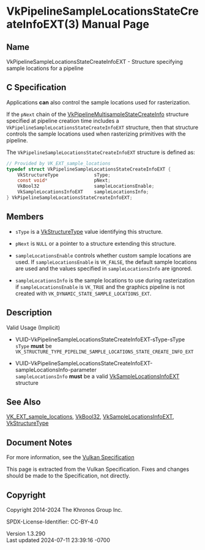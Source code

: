 # VkPipelineSampleLocationsStateCreateInfoEXT(3) Manual Page

## Name

VkPipelineSampleLocationsStateCreateInfoEXT - Structure specifying
sample locations for a pipeline



## <a href="#_c_specification" class="anchor"></a>C Specification

Applications **can** also control the sample locations used for
rasterization.

If the `pNext` chain of the
[VkPipelineMultisampleStateCreateInfo](https://registry.khronos.org/vulkan/specs/1.3-extensions/man/html/VkPipelineMultisampleStateCreateInfo.html)
structure specified at pipeline creation time includes a
`VkPipelineSampleLocationsStateCreateInfoEXT` structure, then that
structure controls the sample locations used when rasterizing primitives
with the pipeline.

The `VkPipelineSampleLocationsStateCreateInfoEXT` structure is defined
as:

``` c
// Provided by VK_EXT_sample_locations
typedef struct VkPipelineSampleLocationsStateCreateInfoEXT {
    VkStructureType             sType;
    const void*                 pNext;
    VkBool32                    sampleLocationsEnable;
    VkSampleLocationsInfoEXT    sampleLocationsInfo;
} VkPipelineSampleLocationsStateCreateInfoEXT;
```

## <a href="#_members" class="anchor"></a>Members

- `sType` is a [VkStructureType](https://registry.khronos.org/vulkan/specs/1.3-extensions/man/html/VkStructureType.html) value identifying
  this structure.

- `pNext` is `NULL` or a pointer to a structure extending this
  structure.

- `sampleLocationsEnable` controls whether custom sample locations are
  used. If `sampleLocationsEnable` is `VK_FALSE`, the default sample
  locations are used and the values specified in `sampleLocationsInfo`
  are ignored.

- `sampleLocationsInfo` is the sample locations to use during
  rasterization if `sampleLocationsEnable` is `VK_TRUE` and the graphics
  pipeline is not created with `VK_DYNAMIC_STATE_SAMPLE_LOCATIONS_EXT`.

## <a href="#_description" class="anchor"></a>Description

Valid Usage (Implicit)

- <a href="#VUID-VkPipelineSampleLocationsStateCreateInfoEXT-sType-sType"
  id="VUID-VkPipelineSampleLocationsStateCreateInfoEXT-sType-sType"></a>
  VUID-VkPipelineSampleLocationsStateCreateInfoEXT-sType-sType  
  `sType` **must** be
  `VK_STRUCTURE_TYPE_PIPELINE_SAMPLE_LOCATIONS_STATE_CREATE_INFO_EXT`

- <a
  href="#VUID-VkPipelineSampleLocationsStateCreateInfoEXT-sampleLocationsInfo-parameter"
  id="VUID-VkPipelineSampleLocationsStateCreateInfoEXT-sampleLocationsInfo-parameter"></a>
  VUID-VkPipelineSampleLocationsStateCreateInfoEXT-sampleLocationsInfo-parameter  
  `sampleLocationsInfo` **must** be a valid
  [VkSampleLocationsInfoEXT](https://registry.khronos.org/vulkan/specs/1.3-extensions/man/html/VkSampleLocationsInfoEXT.html) structure

## <a href="#_see_also" class="anchor"></a>See Also

[VK_EXT_sample_locations](https://registry.khronos.org/vulkan/specs/1.3-extensions/man/html/VK_EXT_sample_locations.html),
[VkBool32](https://registry.khronos.org/vulkan/specs/1.3-extensions/man/html/VkBool32.html),
[VkSampleLocationsInfoEXT](https://registry.khronos.org/vulkan/specs/1.3-extensions/man/html/VkSampleLocationsInfoEXT.html),
[VkStructureType](https://registry.khronos.org/vulkan/specs/1.3-extensions/man/html/VkStructureType.html)

## <a href="#_document_notes" class="anchor"></a>Document Notes

For more information, see the <a
href="https://registry.khronos.org/vulkan/specs/1.3-extensions/html/vkspec.html#VkPipelineSampleLocationsStateCreateInfoEXT"
target="_blank" rel="noopener">Vulkan Specification</a>

This page is extracted from the Vulkan Specification. Fixes and changes
should be made to the Specification, not directly.

## <a href="#_copyright" class="anchor"></a>Copyright

Copyright 2014-2024 The Khronos Group Inc.

SPDX-License-Identifier: CC-BY-4.0

Version 1.3.290  
Last updated 2024-07-11 23:39:16 -0700
